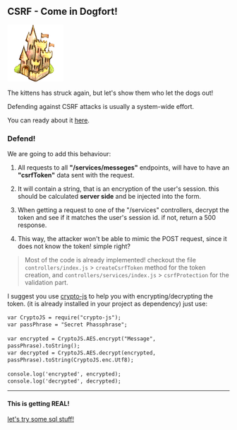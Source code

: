 CSRF - Come in Dogfort!
-----------------------
![image](img/Castle.png)

The kittens has struck again, but let's show them who let the dogs out!

Defending against CSRF attacks is usually a system-wide effort.

You can ready about it [here]("https://www.owasp.org/index.php/Cross-Site_Request_Forgery_(CSRF)_Prevention_Cheat_Sheet").

### Defend!

We are going to add this behaviour:

1. All requests to all **"/services/messeges"** endpoints, will have to have an **"csrfToken"** data sent with the request.

2. It will contain a string, that is an encryption of the user's session. this should be calculated **server side** and be injected into the form.

3. When getting a request to one of the "/services" controllers, decrypt the token and see if it matches the user's session id. if not, return a 500 response.

4. This way, the attacker won't be able to mimic the POST request, since it does not know the token! simple right?

> Most of the code is already implemented! checkout the file `controllers/index.js` > `createCsrfToken` method for the token creation, and `controllers/services/index.js` > `csrfProtection` for the validation part.

I suggest you use [crypto-js](https://www.npmjs.org/package/crypto-js) to help you with encrypting/decrypting the token. (it is already installed in your project as dependency) just use: 

```
var CryptoJS = require("crypto-js");
var passPhrase = "Secret Phassphrase";

var encrypted = CryptoJS.AES.encrypt("Message", passPhrase).toString();
var decrypted = CryptoJS.AES.decrypt(encrypted, passPhrase).toString(CryptoJS.enc.Utf8);

console.log('encrypted', encrypted);
console.log('decrypted', decrypted);
```


- - - 
#### This is getting REAL!
[let's try some sql stuff!](10-SQLI.md)
